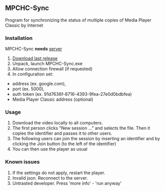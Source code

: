 ## MPCHC-Sync
Program for synchronizing the status of multiple copies of Media Player Classic by Internet

### Installation
MPCHC-Sync **needs** [server](https://github.com/immago/MPCHC-Sync-Server) 
1. [Download last release](https://github.com/immago/MPCHC-Sync/releases)
2. Unpack, launch MPCHC-Sync.exe
3. Allow connection firewall (if requested)
4. In configuration set: 
- address (ex. google.com), 
- port (ex. 5000), 
- auth token (ex. 91d7636f-8716-4393-9fea-27e0d0bdbfea)
- Media Player Classic address (optional)

### Usage
1. Download the video locally to all computers.
2. The first person clicks "New session ..." and selects the file. Then it copies the identifier and passes it to other users.
3. The following users can join the session by inserting an identifier and by clicking the Join button (to the left of the identifier)
4. You can then use the player as usual

### Known issues
1. If the settings do not apply, restart the player.
2. Invalid json. Reconnect to the server.
3. Untrasted developer. Press 'more info' - 'run anyway'
